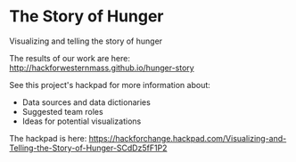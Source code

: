 The Story of Hunger
===================

Visualizing and telling the story of hunger

The results of our work are here:
http://hackforwesternmass.github.io/hunger-story

See this project's hackpad for more information about:

* Data sources and data dictionaries
* Suggested team roles
* Ideas for potential visualizations

The hackpad is here: https://hackforchange.hackpad.com/Visualizing-and-Telling-the-Story-of-Hunger-SCdDz5fF1P2

